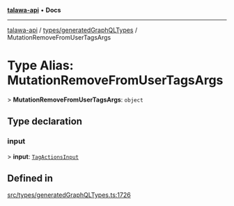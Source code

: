 [**talawa-api**](../../../README.md) • **Docs**

***

[talawa-api](../../../modules.md) / [types/generatedGraphQLTypes](../README.md) / MutationRemoveFromUserTagsArgs

# Type Alias: MutationRemoveFromUserTagsArgs

\> **MutationRemoveFromUserTagsArgs**: `object`

## Type declaration

### input

\> **input**: [`TagActionsInput`](TagActionsInput.md)

## Defined in

[src/types/generatedGraphQLTypes.ts:1726](https://github.com/PalisadoesFoundation/talawa-api/blob/bba5d82264abb62b9e358a3d3fe1af18a8a8f6e4/src/types/generatedGraphQLTypes.ts#L1726)
